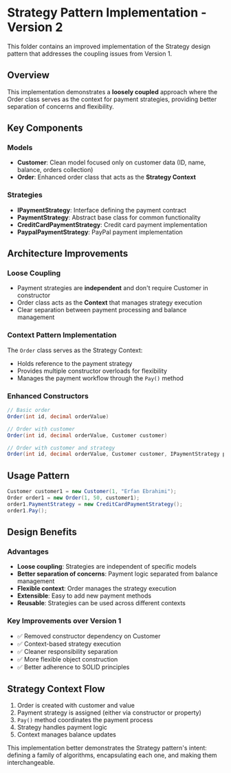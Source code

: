 # Strategy Pattern Implementation - Version 2

This folder contains an improved implementation of the Strategy design pattern that addresses the coupling issues from Version 1.

## Overview

This implementation demonstrates a **loosely coupled** approach where the Order class serves as the context for payment strategies, providing better separation of concerns and flexibility.

## Key Components

### Models
- **Customer**: Clean model focused only on customer data (ID, name, balance, orders collection)
- **Order**: Enhanced order class that acts as the **Strategy Context**

### Strategies
- **IPaymentStrategy**: Interface defining the payment contract
- **PaymentStrategy**: Abstract base class for common functionality
- **CreditCardPaymentStrategy**: Credit card payment implementation
- **PaypalPaymentStrategy**: PayPal payment implementation

## Architecture Improvements

### Loose Coupling
- Payment strategies are **independent** and don't require Customer in constructor
- Order class acts as the **Context** that manages strategy execution
- Clear separation between payment processing and balance management

### Context Pattern Implementation
The `Order` class serves as the Strategy Context:
- Holds reference to the payment strategy
- Provides multiple constructor overloads for flexibility
- Manages the payment workflow through the `Pay()` method

### Enhanced Constructors
```csharp
// Basic order
Order(int id, decimal orderValue)

// Order with customer
Order(int id, decimal orderValue, Customer customer)

// Order with customer and strategy
Order(int id, decimal orderValue, Customer customer, IPaymentStrategy paymentStrategy)
```

## Usage Pattern

```csharp
Customer customer1 = new Customer(1, "Erfan Ebrahimi");
Order order1 = new Order(1, 50, customer1);
order1.PaymentStrategy = new CreditCardPaymentStrategy();
order1.Pay();
```

## Design Benefits

### Advantages
- **Loose coupling**: Strategies are independent of specific models
- **Better separation of concerns**: Payment logic separated from balance management
- **Flexible context**: Order manages the strategy execution
- **Extensible**: Easy to add new payment methods
- **Reusable**: Strategies can be used across different contexts

### Key Improvements over Version 1
- ✅ Removed constructor dependency on Customer
- ✅ Context-based strategy execution
- ✅ Cleaner responsibility separation
- ✅ More flexible object construction
- ✅ Better adherence to SOLID principles

## Strategy Context Flow
1. Order is created with customer and value
2. Payment strategy is assigned (either via constructor or property)
3. `Pay()` method coordinates the payment process
4. Strategy handles payment logic
5. Context manages balance updates

This implementation better demonstrates the Strategy pattern's intent: defining a family of algorithms, encapsulating each one, and making them interchangeable.
